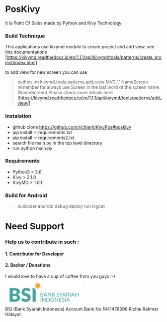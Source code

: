 # PosKivy
It is Point Of Sales made by Python and Kivy Technology

### Build Technique
This applications use kivymd module to create project and add view. see this documentations [https://kivymd.readthedocs.io/en/1.1.1/api/kivymd/tools/patterns/create_project/index.html]

to add view for new screen you can use 
>python -m kivymd.tools.patterns.add_view MVC '.' NameScreen
remember for always use Screen in the last word of the screen name (NameScreen)
Please check more details here 
[https://kivymd.readthedocs.io/en/1.1.1/api/kivymd/tools/patterns/add_view/]

### Instalation
- github clone https://github.com/richierh/KivyPos#poskivy
- pip install -r requirements.txt
- pip install -r requirements2.txt
- search file main.py in the top level directory
- run python main.py

### Requirements
- Python3 > 3.6
- Kivy > 2.1.0
- KivyMD > 1.0.1

### Build for Android
> buildozer android debug deploy run logcat

# Need Support
### Help us to contribute in such :
#### 1. Contributor for Developer
#### 2. Backer / Donations
I would love to have a cup of coffee from you guys :-) 
<br><img src="/assets/images/BSI.png" width='250'></br>
BSI (Bank Syariah Indonesia) 
Account Bank No 1041478396
Richie Rahmat Hidayat
